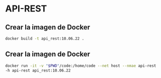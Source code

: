 # API-REST

## Crear la imagen de Docker

```bash
docker build -t api_rest:10.06.22 .
```

## Crear la imagen de Docker

```bash
docker run -it -v "$PWD"/code:/home/code --net host --nmae api-rest 
-h api-rest api_rest:10.06.22
```
